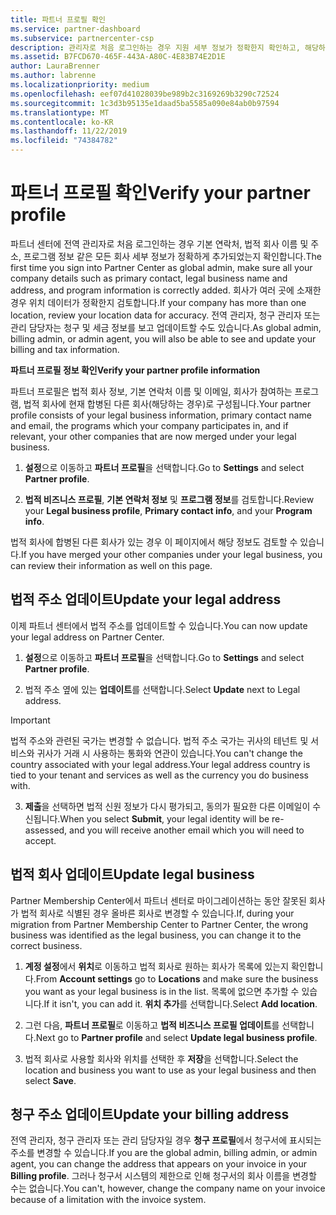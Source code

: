 ```yaml
---
title: 파트너 프로필 확인
ms.service: partner-dashboard
ms.subservice: partnercenter-csp
description: 관리자로 처음 로그인하는 경우 지원 세부 정보가 정확한지 확인하고, 해당하는 경우 면세 정보를 제출하고, 프로필의 연락처 정보를 검토합니다.
ms.assetid: B7FCD670-465F-443A-A80C-4E83B74E2D1E
author: LauraBrenner
ms.author: labrenne
ms.localizationpriority: medium
ms.openlocfilehash: eef07d41028039be989b2c3169269b3290c72524
ms.sourcegitcommit: 1c3d3b95135e1daad5ba5585a090e84ab0b97594
ms.translationtype: MT
ms.contentlocale: ko-KR
ms.lasthandoff: 11/22/2019
ms.locfileid: "74384782"
---
```

# <a name="verify-your-partner-profile"></a><span data-ttu-id="fa4ec-103">파트너 프로필 확인</span><span class="sxs-lookup"><span data-stu-id="fa4ec-103">Verify your partner profile</span></span>

<span data-ttu-id="fa4ec-104">파트너 센터에 전역 관리자로 처음 로그인하는 경우 기본 연락처, 법적 회사 이름 및 주소, 프로그램 정보 같은 모든 회사 세부 정보가 정확하게 추가되었는지 확인합니다.</span><span class="sxs-lookup"><span data-stu-id="fa4ec-104">The first time you sign into Partner Center as  global admin, make sure all your company details such as primary contact, legal business name and address, and program information is correctly added.</span></span> <span data-ttu-id="fa4ec-105">회사가 여러 곳에 소재한 경우 위치 데이터가 정확한지 검토합니다.</span><span class="sxs-lookup"><span data-stu-id="fa4ec-105">If your company has more than one location, review your location data for accuracy.</span></span> <span data-ttu-id="fa4ec-106">전역 관리자, 청구 관리자 또는 관리 담당자는 청구 및 세금 정보를 보고 업데이트할 수도 있습니다.</span><span class="sxs-lookup"><span data-stu-id="fa4ec-106">As global admin, billing admin, or admin agent, you will also be able to see and update your billing and tax information.</span></span> 

<span data-ttu-id="fa4ec-107">**파트너 프로필 정보 확인**</span><span class="sxs-lookup"><span data-stu-id="fa4ec-107">**Verify your partner profile information**</span></span>

<span data-ttu-id="fa4ec-108">파트너 프로필은 법적 회사 정보, 기본 연락처 이름 및 이메일, 회사가 참여하는 프로그램, 법적 회사에 현재 합병된 다른 회사(해당하는 경우)로 구성됩니다.</span><span class="sxs-lookup"><span data-stu-id="fa4ec-108">Your partner profile consists of your legal business information, primary contact name and email, the programs which your company participates in, and if relevant, your other companies that are now merged under your legal business.</span></span>

1.  <span data-ttu-id="fa4ec-109">**설정**으로 이동하고 **파트너 프로필**을 선택합니다.</span><span class="sxs-lookup"><span data-stu-id="fa4ec-109">Go to **Settings** and select **Partner profile**.</span></span>

2.  <span data-ttu-id="fa4ec-110">**법적 비즈니스 프로필**, **기본 연락처 정보** 및 **프로그램 정보**를 검토합니다.</span><span class="sxs-lookup"><span data-stu-id="fa4ec-110">Review your **Legal business profile**, **Primary contact info**, and your **Program info**.</span></span>

<span data-ttu-id="fa4ec-111">법적 회사에 합병된 다른 회사가 있는 경우 이 페이지에서 해당 정보도 검토할 수 있습니다.</span><span class="sxs-lookup"><span data-stu-id="fa4ec-111">If you have merged your other companies under your legal business, you can review their information as well on this page.</span></span>

## <a name="update-your-legal-address"></a><span data-ttu-id="fa4ec-112">법적 주소 업데이트</span><span class="sxs-lookup"><span data-stu-id="fa4ec-112">Update your legal address</span></span>

<span data-ttu-id="fa4ec-113">이제 파트너 센터에서 법적 주소를 업데이트할 수 있습니다.</span><span class="sxs-lookup"><span data-stu-id="fa4ec-113">You can now update your legal address on Partner Center.</span></span>

1. <span data-ttu-id="fa4ec-114">**설정**으로 이동하고 **파트너 프로필**을 선택합니다.</span><span class="sxs-lookup"><span data-stu-id="fa4ec-114">Go to **Settings** and select **Partner profile**.</span></span> 

2. <span data-ttu-id="fa4ec-115">법적 주소 옆에 있는 **업데이트**를 선택합니다.</span><span class="sxs-lookup"><span data-stu-id="fa4ec-115">Select **Update** next to Legal address.</span></span> 

>[!Important]
><span data-ttu-id="fa4ec-116">법적 주소와 관련된 국가는 변경할 수 없습니다. 법적 주소 국가는 귀사의 테넌트 및 서비스와 귀사가 거래 시 사용하는 통화와 연관이 있습니다.</span><span class="sxs-lookup"><span data-stu-id="fa4ec-116">You can't change the country associated with your legal address.Your legal address country is tied to your tenant and services as well as the currency you do business with.</span></span> 

3. <span data-ttu-id="fa4ec-117">**제출**을 선택하면 법적 신원 정보가 다시 평가되고, 동의가 필요한 다른 이메일이 수신됩니다.</span><span class="sxs-lookup"><span data-stu-id="fa4ec-117">When you select **Submit**, your legal identity will be re-assessed, and you will receive another email which you will need to accept.</span></span>

## <a name="update-legal-business"></a><span data-ttu-id="fa4ec-118">법적 회사 업데이트</span><span class="sxs-lookup"><span data-stu-id="fa4ec-118">Update legal business</span></span>

<span data-ttu-id="fa4ec-119">Partner Membership Center에서 파트너 센터로 마이그레이션하는 동안 잘못된 회사가 법적 회사로 식별된 경우 올바른 회사로 변경할 수 있습니다.</span><span class="sxs-lookup"><span data-stu-id="fa4ec-119">If, during your migration from Partner Membership Center to Partner Center, the wrong business was identified as the legal business, you can change it to the correct business.</span></span>

1. <span data-ttu-id="fa4ec-120">**계정 설정**에서 **위치**로 이동하고 법적 회사로 원하는 회사가 목록에 있는지 확인합니다.</span><span class="sxs-lookup"><span data-stu-id="fa4ec-120">From **Account settings** go to **Locations** and make sure the business you want as your legal business is in the list.</span></span> <span data-ttu-id="fa4ec-121">목록에 없으면 추가할 수 있습니다.</span><span class="sxs-lookup"><span data-stu-id="fa4ec-121">If it isn't, you can add it.</span></span> <span data-ttu-id="fa4ec-122">**위치 추가**를 선택합니다.</span><span class="sxs-lookup"><span data-stu-id="fa4ec-122">Select **Add location**.</span></span>

2.  <span data-ttu-id="fa4ec-123">그런 다음, **파트너 프로필**로 이동하고 **법적 비즈니스 프로필 업데이트**를 선택합니다.</span><span class="sxs-lookup"><span data-stu-id="fa4ec-123">Next go to **Partner profile** and select **Update legal business profile**.</span></span>

3.  <span data-ttu-id="fa4ec-124">법적 회사로 사용할 회사와 위치를 선택한 후 **저장**을 선택합니다.</span><span class="sxs-lookup"><span data-stu-id="fa4ec-124">Select the location and business you want to use as your legal business and then select **Save**.</span></span>

## <a name="update-your-billing-address"></a><span data-ttu-id="fa4ec-125">청구 주소 업데이트</span><span class="sxs-lookup"><span data-stu-id="fa4ec-125">Update your billing address</span></span>

<span data-ttu-id="fa4ec-126">전역 관리자, 청구 관리자 또는 관리 담당자일 경우 **청구 프로필**에서 청구서에 표시되는 주소를 변경할 수 있습니다.</span><span class="sxs-lookup"><span data-stu-id="fa4ec-126">If you are the global admin, billing admin, or admin agent, you can change the address that appears on your invoice in your **Billing profile**.</span></span> <span data-ttu-id="fa4ec-127">그러나 청구서 시스템의 제한으로 인해 청구서의 회사 이름을 변경할 수는 없습니다.</span><span class="sxs-lookup"><span data-stu-id="fa4ec-127">You can't, however, change the company name on your invoice because of a limitation with the invoice system.</span></span>

 


